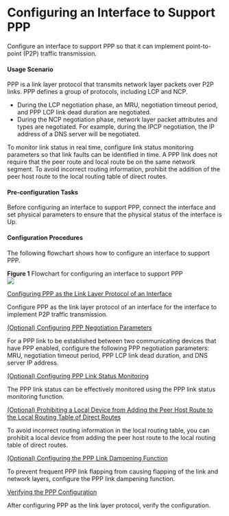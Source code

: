 Configuring an Interface to Support PPP
=======================================

Configure an interface to support PPP so that it can implement point-to-point (P2P) traffic transmission.

#### Usage Scenario

PPP is a link layer protocol that transmits network layer packets over P2P links. PPP defines a group of protocols, including LCP and NCP.

* During the LCP negotiation phase, an MRU, negotiation timeout period, and PPP LCP link dead duration are negotiated.
* During the NCP negotiation phase, network layer packet attributes and types are negotiated. For example, during the IPCP negotiation, the IP address of a DNS server will be negotiated.

To monitor link status in real time, configure link status monitoring parameters so that link faults can be identified in time. A PPP link does not require that the peer route and local route be on the same network segment. To avoid incorrect routing information, prohibit the addition of the peer host route to the local routing table of direct routes.


#### Pre-configuration Tasks

Before configuring an interface to support PPP, connect the interface and set physical parameters to ensure that the physical status of the interface is Up.


#### Configuration Procedures

The following flowchart shows how to configure an interface to support PPP.

**Figure 1** Flowchart for configuring an interface to support PPP  
![](images/fig_dc_vrp_ppp_cfg_002701.png)


[Configuring PPP as the Link Layer Protocol of an Interface](../../../../software/nev8r10_vrpv8r16/user/ne/dc_ne_ppp_cfg_0028.html)

Configure PPP as the link layer protocol of an interface for the interface to implement P2P traffic transmission.

[(Optional) Configuring PPP Negotiation Parameters](../../../../software/nev8r10_vrpv8r16/user/ne/dc_ne_ppp_cfg_0029.html)

For a PPP link to be established between two communicating devices that have PPP enabled, configure the following PPP negotiation parameters: MRU, negotiation timeout period, PPP LCP link dead duration, and DNS server IP address.

[(Optional) Configuring PPP Link Status Monitoring](../../../../software/nev8r10_vrpv8r16/user/ne/dc_ne_ppp_cfg_0030.html)

The PPP link status can be effectively monitored using the PPP link status monitoring function.

[(Optional) Prohibiting a Local Device from Adding the Peer Host Route to the Local Routing Table of Direct Routes](../../../../software/nev8r10_vrpv8r16/user/ne/dc_ne_ppp_cfg_0031.html)

To avoid incorrect routing information in the local routing table, you can prohibit a local device from adding the peer host route to the local routing table of direct routes.

[(Optional) Configuring the PPP Link Dampening Function](../../../../software/nev8r10_vrpv8r16/user/ne/dc_ne_ppp_cfg_0033.html)

To prevent frequent PPP link flapping from causing flapping of the link and network layers, configure the PPP link dampening function.

[Verifying the PPP Configuration](../../../../software/nev8r10_vrpv8r16/user/ne/dc_ne_ppp_cfg_0032.html)

After configuring PPP as the link layer protocol, verify the configuration.